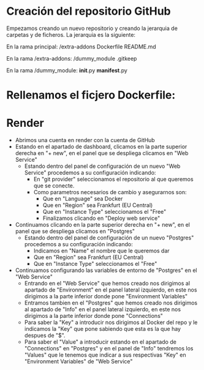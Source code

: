# Creación del repositorio GitHub

Empezamos creando un nuevo repositorio y creando la jerarquia de carpetas y de ficheros.
La jerarquia es la siguiente:

En la rama principal:
  /extra-addons
  Dockerfile
  README.md

En la rama /extra-addons:
/dummy_module
.gitkeep

En la rama /dummy_module:
__init__.py
__manifest__.py

# Rellenamos el ficjero Dockerfile:

<!--

# Imagen base Odoo 17
FROM odoo:17

# (Opcional) módulos propios
COPY ./extra-addons /mnt/extra-addons

# Puerto HTTP de Odoo
EXPOSE 8069

# Puerto por defecto de PostgreSQL
ENV PGPORT=5432

# 1) Inicializa la BD indicada en $PGDATABASE si está vacía (stop-after-init)
# 2) Después arranca el servidor normalmente
#
# NOTA: usamos $PGDATABASE para que la inicialización vaya contra esa BD
# y --db-filter la fije para evitar que Odoo “coja” otra por error.
CMD ["bash","-lc", "\
  echo '==> Checking/initializing DB $PGDATABASE' && \
  odoo -d $PGDATABASE -i base --without-demo=all \
       --db_host=$PGHOST --db_port=$PGPORT \
       --db_user=$PGUSER --db_password=$PGPASSWORD \
       --addons-path=/usr/lib/python3/dist-packages/odoo/addons,/mnt/extra-addons \
       --stop-after-init || true; \
  echo '==> Starting Odoo server' && \
  odoo --db_host=$PGHOST --db_port=$PGPORT \
       --db_user=$PGUSER --db_password=$PGPASSWORD \
       --addons-path=/usr/lib/python3/dist-packages/odoo/addons,/mnt/extra-addons \
       --db-filter=$PGDATABASE \
       --dev=all"]

-->

# Render

- Abrimos una cuenta en render con la cuenta de GitHub
- Estando en el apartado de dashboard, clicamos en la parte superior derecha en "+ new", en el panel que se despliega clicamos en "Web Service"
  - Estando dentro del panel de configuración de un nuevo "Web Service" procedemos a su configuración indicando:
    - En "git provider" seleccionamos el repositorio al que queremos que se conecte.
    - Como parametros necesarios de cambio y asegurarnos son:
      - Que en "Language" sea Docker
      - Que en "Region" sea Frankfurt (EU Central)
      - Que en "Instance Type" seleccionamos el "Free"
      - Finalizamos clicando en "Deploy web service"
- Continuamos clicando en la parte superior derecha en "+ new", en el panel que se despliega clicamos en "Postgres"
  - Estando dentro del panel de configuración de un nuevo "Postgres" procedemos a su configuración indicando:
    - Indicamos en "Name" el nombre que le queremos dar
    - Que en "Region" sea Frankfurt (EU Central)
    - Que en "Instance Type" seleccionamos el "Free"
- Continuamos configurando las variables de entorno de "Postgres" en el "Web Service"
  - Entrando en el "Web Service" que hemos creado nos dirigimos al apartado de "Environment" en el panel lateral izquierdo, en este nos dirigimos a la parte inferior donde pone "Environment Variables"
  - Entramos tambien en el "Postgres" que hemos creado nos dirigimos al apartado de "Info" en el panel lateral izquierdo, en este nos dirigimos a la parte inferior donde pone "Connections"
  - Para saber la "Key" a introducir nos dirigimos al Docker del repo y le indicamos la "Key" que pone sabiendo que esta es la que hay despues de "$".
  - Para saber el "Value" a introducir estando en el apartado de "Connections" en "Postgres" y en el panel de "Info" tendremos los "Values" que le tenemos que indicar a sus respectivas "Key" en "Environment Variables" de "Web Service"
